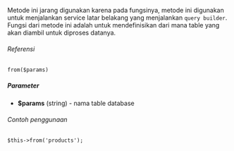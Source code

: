 Metode ini jarang digunakan karena pada fungsinya, metode ini digunakan untuk menjalankan service latar belakang yang menjalankan `query builder`. Fungsi dari metode ini adalah untuk mendefinisikan dari mana table yang akan diambil untuk diproses datanya.

###### Referensi

`from($params)`

##### Parameter

* **$params** (string) - nama table database

###### Contoh penggunaan

`$this->from('products');`
